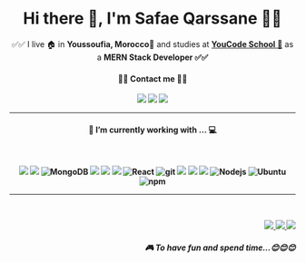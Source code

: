 <center align='center'>
<h1 align='center'> Hi there 👋, I'm Safae Qarssane 👨‍💻</h1>

<p align='center'>
  ✅✅ I live 🏠 in <b>Youssoufia, Morocco📍</b>  and studies at <b><a href="https://youcode.ma">YouCode School 🏫</a></b> as a <b>MERN Stack Developer <b> ✅✅

  <h4 align='center'>📇📇 Contact me 📇📇</h4>
</p>
<p align="center">
    <a href="https://github.com/SafaeQ"><img src="https://img.shields.io/badge/-Github-black?style=for-the-badge&logo=github"></a>
    <a href="https://www.linkedin.com/in/safaeqarssane"><img src="https://img.shields.io/badge/-linkedin-darkblue?style=for-the-badge&logo=linkedin"></a>
    <a href="mailto:qarssane.safae@gmail.com"><img src="https://img.shields.io/badge/qarssane.safae@gmail.com-darkred?style=for-the-badge&logo=gmail&logoColor=white"></a>
</p>
<hr>

<h4 align='center'><b>🔭  I’m currently working with ... 💻</b></h4><br>

<p align='center'>
  <img src="https://img.shields.io/badge/html5%20-%23e34f26.svg?&style=for-the-badge&logo=html5&logoColor=white" />
  <img src="https://img.shields.io/badge/CSS3-1572B6?&style=for-the-badge&logo=css3&logoColor=white" />
  <img alt="MongoDB" src="https://img.shields.io/badge/-MongoDB-13aa52?style=flat-square&logo=mongodb&logoColor=white" />
  <img src="https://img.shields.io/badge/JavaScript-F7DF1E?style=for-the-badge&logo=javascript&logoColor=black" />
  <img src="https://img.shields.io/badge/sass%20-%23cc6699.svg?&style=for-the-badge&logo=sass&logoColor=white" />
  <img src="https://img.shields.io/badge/Bootstrap-563D7C?style=for-the-badge&logo=bootstrap&logoColor=white">
  <img alt="React" src="https://img.shields.io/badge/-React-45b8d8?style=flat-square&logo=react&logoColor=white" />
  <img alt="git" src="https://img.shields.io/badge/-Git-F05032?style=flat-square&logo=git&logoColor=white" />
  <img src="https://img.shields.io/badge/php-1572B6?style=for-the-badge&logo=php&logoColor=white" />
  <img src="https://img.shields.io/badge/laravel-f7291c?style=for-the-badge&logo=laravel&logoColor=white" />
  <img src="https://img.shields.io/badge/Docker-2496ED?style=for-the-badge&logo=docker&logoColor=white" />
  <img alt="Nodejs" src="https://img.shields.io/badge/-Nodejs-43853d?style=flat-square&logo=Node.js&logoColor=white" />
  <img alt="Ubuntu" src="https://img.shields.io/badge/-Ubuntu-E95420?style=flat-square&logo=ubuntu&logoColor=white" />
  <img alt="npm" src="https://img.shields.io/badge/-NPM-CB3837?style=flat-square&logo=npm&logoColor=white" />
  
</p>

<hr>


<br>
<p align="right">
  <a href="https://www.spotify.com">
    <img src="https://img.shields.io/badge/spotify-%231ED760.svg?&style=for-the-badge&logo=spotify&logoColor=white" />
  </a>
  <a href="https://www.epicgames.com/site/en-US/home">
    <img src="https://img.shields.io/badge/epicgames-%23000000.svg?&style=for-the-badge&logo=epicgames&logoColor=white" />
  </a>
  <a href="https://www.riotgames.com/en">
    <img src="https://img.shields.io/badge/riotgames-darkred?&style=for-the-badge&logo=riotgames&logoColor=white" />
  </a>
  <h5 align="right">🎮 To have fun and spend time...😊😊😊</h5>
</p>

</center>
